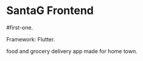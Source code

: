 # SantaG Frontend

#first-one.

Framework: Flutter.

food and grocery delivery app made for home town.
